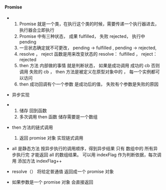 #### Promise

- 1. Promise 就是一个类，在执行这个类的时候，需要传递一个执行器进去，执行器会立即执行
  2. Promise 中有三种状态， 成果 fulfilled， 失败 rejected， 执行中 pending
  3. 一旦状态确定就不可更改， pending -> fulfilled , pending -> rejected,
  4. resolve ， reject 函数是用来改变状态的 resolve： fulfilled ， reject： rejected
  5. then 方法 内部做的事情 就是判断状态， 如果是成功调用 成功的 cb 否则调用 失败的 cb ， then 方法是被定义在原型对象中的 ， 每一个实例都可以访问
  6. then 成功回调有个一个参数 是成功后的值， 失败有个参数是失败的原因

- 异步实现
- 1. 储存 回到函数
  2. 多次调用 then 函数 储存需要是一个数组

- then 方法的链式调用

  1. 返回 promise 对象 实现链式调用

- all 是静态方法
  按异步执行的调用顺序，得到异步结果
  只有 数组中的 所有异步执行完 才能返回 all 的数组结果。
  可以用 indexFlag 作为判断依据，每次调用 添加方法 indexFlag++

- resolve（） 将给定普通值 返回成一个 promise 对象
- 如果参数是一个 promise 对象 会直接返回
